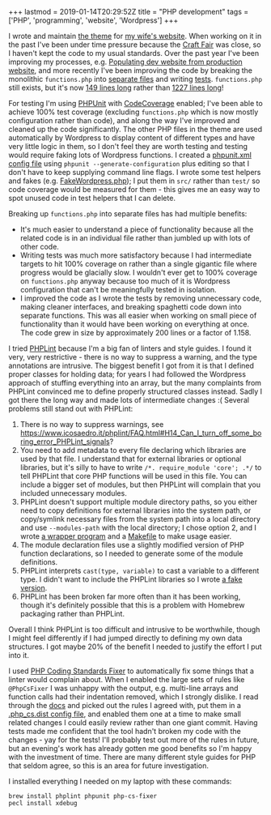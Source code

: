 +++
lastmod = 2019-01-14T20:29:52Z
title = "PHP development"
tags = ['PHP', 'programming', 'website', 'Wordpress']
+++

I wrote and maintain [the theme](https://github.com/tobinjt/ariane-theme) for
[my wife's website](https://www.arianetobin.ie/). When working on it in the past
I've been under time pressure because the [Craft
Fair](http://www.giftedfair.ie/) was close, so I haven't kept the code to my
usual standards. Over the past year I've been improving my processes, e.g.
[Populating dev website from production
website](/blog/populating_dev_website_from_production_website/), and more
recently I've been improving the code by breaking the monolithic `functions.php`
into [separate files](https://github.com/tobinjt/ariane-theme/tree/master/src)
and writing [tests](https://github.com/tobinjt/ariane-theme/tree/master/tests).
`functions.php` still exists, but it's now [149 lines
long](https://github.com/tobinjt/ariane-theme/blob/b7f481a3d4d988f055493fb73b15830e4b6fb025/functions.php)
rather than [1227 lines
long](https://github.com/tobinjt/ariane-theme/blob/4ad3e162332f156241a0190bf5f360e1c75692b6/functions.php)!

For testing I'm using [PHPUnit](https://phpunit.de/) with
[CodeCoverage](https://github.com/sebastianbergmann/php-code-coverage) enabled;
I've been able to achieve 100% test coverage (excluding `functions.php` which is
now mostly configuration rather than code), and along the way I've improved and
cleaned up the code significantly. The other PHP files in the theme are used
automatically by Wordpress to display content of different types and have very
little logic in them, so I don't feel they are worth testing and testing would
require faking lots of Wordpress functions. I created a [phpunit.xml config
file](https://github.com/tobinjt/ariane-theme/blob/master/phpunit.xml) using
`phpunit --generate-configuration` plus editing so that I don't have to keep
supplying command line flags. I wrote some test helpers and fakes (e.g.
[FakeWordpress.php](https://github.com/tobinjt/ariane-theme/blob/master/src/FakeWordpress.php));
I put them in `src/` rather than `test/` so code coverage would be measured for
them - this gives me an easy way to spot unused code in test helpers that I can
delete.

Breaking up `functions.php` into separate files has had multiple benefits:

- It's much easier to understand a piece of functionality because all the
  related code is in an individual file rather than jumbled up with lots of
  other code.
- Writing tests was much more satisfactory because I had intermediate targets to
  hit 100% coverage on rather than a single gigantic file where progress would
  be glacially slow. I wouldn't ever get to 100% coverage on `functions.php`
  anyway because too much of it is Wordpress configuration that can't be
  meaningfully tested in isolation.
- I improved the code as I wrote the tests by removing unnecessary code, making
  cleaner interfaces, and breaking spaghetti code down into separate functions.
  This was all easier when working on small piece of functionality than it would
  have been working on everything at once. The code grew in size by
  approximately 200 lines or a factor of 1.158.

I tried [PHPLint](https://www.icosaedro.it/phplint/) because I'm a big fan of
linters and style guides. I found it very, very restrictive - there is no way to
suppress a warning, and the type annotations are intrusive. The biggest benefit
I got from it is that I defined proper classes for holding data; for years I had
followed the Wordpress approach of stuffing everything into an array, but the
many complaints from PHPLint convinced me to define properly structured classes
instead. Sadly I got there the long way and made lots of intermediate changes :(
Several problems still stand out with PHPLint:

1.  There is no way to suppress warnings, see
    https://www.icosaedro.it/phplint/FAQ.html#H14_Can_I_turn_off_some_boring_error_PHPLint_signals?
1.  You need to add metadata to every file declaring which libraries are used by
    that file. I understand that for external libraries or optional libraries,
    but it's silly to have to write `/*. require_module 'core'; .*/` to tell
    PHPLint that core PHP functions will be used in this file. You can include a
    bigger set of modules, but then PHPLint will complain that you included
    unnecessary modules.
1.  PHPLint doesn't support multiple module directory paths, so you either need
    to copy definitions for external libraries into the system path, or
    copy/symlink necessary files from the system path into a local directory and
    use `--modules-path` with the local directory; I chose option 2, and I wrote
    [a wrapper
    program](https://github.com/tobinjt/ariane-theme/blob/master/src/phplint-wrapper)
    and a
    [Makefile](https://github.com/tobinjt/ariane-theme/blob/master/src/Makefile)
    to make usage easier.
1.  The module declaration files use a slightly modified version of PHP function
    declarations, so I needed to generate some of the module definitions.
1.  PHPLint interprets `cast(type, variable)` to cast a variable to a different
    type. I didn't want to include the PHPLint libraries so I wrote [a fake
    version](https://github.com/tobinjt/ariane-theme/blob/master/src/Cast.php).
1.  PHPLint has been broken far more often than it has been working, though it's
    definitely possible that this is a problem with Homebrew packaging rather
    than PHPLint.

Overall I think PHPLint is too difficult and intrusive to be worthwhile, though
I might feel differently if I had jumped directly to defining my own data
structures. I got maybe 20% of the benefit I needed to justify the effort I put
into it.

I used [PHP Coding Standards Fixer](http://cs.symfony.com/) to automatically fix
some things that a linter would complain about. When I enabled the large sets of
rules like `@PhpCsFixer` I was unhappy with the output, e.g. multi-line arrays
and function calls had their indentation removed, which I strongly dislike. I
read through the [docs](http://cs.symfony.com/#usage) and picked out the rules I
agreed with, put them in a [.php_cs.dist config
file](https://github.com/tobinjt/ariane-theme/blob/master/.php_cs.dist), and
enabled them one at a time to make small related changes I could easily review
rather than one giant commit. Having tests made me confident that the tool
hadn't broken my code with the changes - yay for the tests! I'll probably test
out more of the rules in future, but an evening's work has already gotten me
good benefits so I'm happy with the investment of time. There are many different
style guides for PHP that seldom agree, so this is an area for future
investigation.

I installed everything I needed on my laptop with these commands:

```shell
brew install phplint phpunit php-cs-fixer
pecl install xdebug
```
